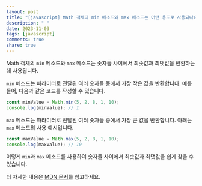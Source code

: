 ```yaml
---
layout: post
title: "[javascript] Math 객체의 min 메소드와 max 메소드는 어떤 용도로 사용되나요?"
description: " "
date: 2023-11-03
tags: [javascript]
comments: true
share: true
---
```


Math 객체의 `min` 메소드와 `max` 메소드는 숫자들 사이에서 최솟값과 최댓값을 반환하는 데 사용됩니다.

`min` 메소드는 파라미터로 전달된 여러 숫자들 중에서 가장 작은 값을 반환합니다. 예를 들어, 다음과 같은 코드를 작성할 수 있습니다.

```javascript
const minValue = Math.min(5, 2, 8, 1, 10);
console.log(minValue); // 1
```

`max` 메소드는 파라미터로 전달된 여러 숫자들 중에서 가장 큰 값을 반환합니다. 아래는 `max` 메소드의 사용 예시입니다.

```javascript
const maxValue = Math.max(5, 2, 8, 1, 10);
console.log(maxValue); // 10
```

이렇게 `min`과 `max` 메소드를 사용하여 숫자들 사이에서 최솟값과 최댓값을 쉽게 찾을 수 있습니다.

더 자세한 내용은 [MDN 문서](https://developer.mozilla.org/ko/docs/Web/JavaScript/Reference/Global_Objects/Math)를 참고하세요.